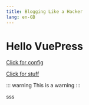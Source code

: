 ```yaml
---
title: Blogging Like a Hacker
lang: en-GB
---
```

# Hello VuePress

[Click for config](/config.html)

[Click for stuff](/stuff/)

::: warning
This is a warning
:::


<CodeSwitcher :languages="{php:'PHP',json:'Rest API'}">
<template v-slot:php>

```php
$this->products()->save('stuff');
$this->products()->whoop();
```

</template>
<template v-slot:json>

```json
{
	stuff: 'glenn'
}
```

</template>
</CodeSwitcher>


sss
